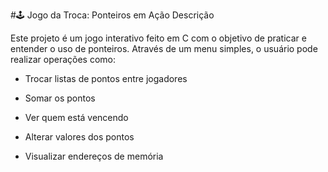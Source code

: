 #🕹️ Jogo da Troca: Ponteiros em Ação
Descrição

Este projeto é um jogo interativo feito em C com o objetivo de praticar e entender o uso de ponteiros. Através de um menu simples, o usuário pode realizar operações como:

- Trocar listas de pontos entre jogadores

- Somar os pontos

- Ver quem está vencendo

- Alterar valores dos pontos

- Visualizar endereços de memória
